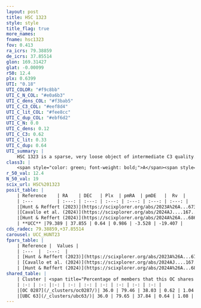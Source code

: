 ```yaml
---
layout: post
title: HSC 1323
style: style
title_flag: true
more_names: 
fname: hsc1323
fov: 0.413
ra_icrs: 79.38859
de_icrs: 37.85514
glon: 169.31427
glat: -0.00099
r50: 12.4
plx: 0.6399
UTI: "0.18"
UTI_COLOR: "#f9c8bb"
UTI_C_N_COL: "#e0a6b3"
UTI_C_dens_COL: "#f3bab5"
UTI_C_C3_COL: "#eef8d4"
UTI_C_lit_COL: "#fee8cc"
UTI_C_dup_COL: "#ebf6d2"
UTI_C_N: 0.0
UTI_C_dens: 0.12
UTI_C_C3: 0.62
UTI_C_lit: 0.33
UTI_C_dup: 0.64
UTI_summary: |
    HSC 1323 is a sparse, very loose object of intermediate C3 quality. It was recently reported in the literature.<br><br>This is likely a unique object, which shares a moderate percentage of members with at least one previously reported entry.<br><br><span style="color: #99180f; font-weight: bold;">Warning: </span>contains less than 25 stars with <i>P>0.5</i> estimated.
class3: |
    <span style="color: green; font-weight: bold;">A</span><span style="color: red; font-weight: bold;">C</span>
r_50_val: 12.4
N_50_val: 19
scix_url: HSC%201323
posit_table: |
    | Reference    | RA    | DEC   | Plx  | pmRA  | pmDE   |  Rv  |
    | :---         | :---: | :---: | :---: | :---: | :---: | :---: |
    |[Hunt & Reffert (2023)](https://scixplorer.org/abs/2023A%26A...673A.114H) | 79.348 | 37.892 | 0.632 | 1.01 | -3.544 | -41.149 |
    |[Cavallo et al. (2024)](https://scixplorer.org/abs/2024AJ....167...12C) | 79.411 | 37.8 | 0.632 | -- | -- | -- |
    |[Hunt & Reffert (2024)](https://scixplorer.org/abs/2024A%26A...686A..42H) | 79.348 | 37.892 | 0.632 | 1.01 | -3.544 | -41.149 |
    | **UCC** |79.389 | 37.855 | 0.64 | 0.986 | -3.528 | -19.407 | 
cds_radec: 79.38859,+37.85514
carousel: UCC_HUNT23
fpars_table: |
    | Reference |  Values |
    | :---  |  :---:  |
    | [Hunt & Reffert (2023)](https://scixplorer.org/abs/2023A%26A...673A.114H) | `AV50=0.395, diffAV50=1.26, MOD50=10.871, logAge50=7.55` |
    | [Cavallo et al. (2024)](https://scixplorer.org/abs/2024AJ....167...12C) | `AV50=0.75, dMod50=10.99, logAge50=7.74, [Fe/H]50=-0.34` |
    | [Hunt & Reffert (2024)](https://scixplorer.org/abs/2024A%26A...686A..42H) | `MassJ=117.987` |
shared_table: |
    | Cluster | <span title="Percentage of members that this OC shares with the ones listed">%</span>   | RA   | DEC   | Plx   | pmRA  | pmDE  | Rv | UTI |
    | :-: | :-: |:-: | :-: | :-: | :-: | :-: | :-: | :-: |
    |[OC 0287](/_clusters/oc0287/)| 36.0 | 79.46 | 38.03 | 0.62 | 1.04 | -3.6 | -19.37 |0.12 |
    |[UBC 63](/_clusters/ubc63/)| 36.0 | 79.65 | 37.84 | 0.64 | 1.08 | -3.55 | -26.85 |0.49 |
---
```

